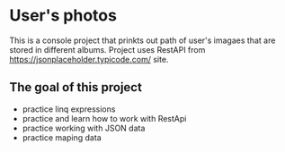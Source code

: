 # User's photos

This is a console project that prinkts out path of user's imagaes that are stored in different albums. Project uses RestAPI from https://jsonplaceholder.typicode.com/ site.

## The goal of this project
- practice linq expressions
- practice and learn how to work with RestApi
- practice working with JSON data
- practice maping data

